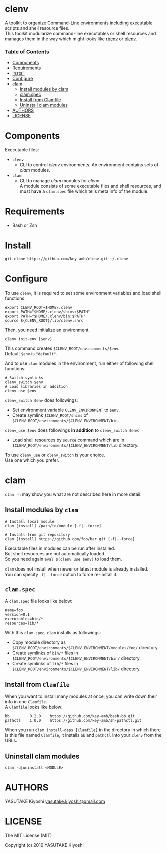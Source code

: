 # clenv

A toolkit to organize Command-Line environments including executable scripts and
shell resource files.  
This toolkit modularize command-line executables or shell resources and manages
them in the way which might looks like [rbenv](https://github.com/rbenv/rbenv)
or [plenv](https://github.com/tokuhirom/plenv).

### Table of Contents

* [Components](#components)
* [Requirements](#requirements)
* [Install](#install)
* [Configure](#configure)
* [clam](#clam)
  * [Install modules by clam](#install-modules-by-clam)
  * [clam\.spec](#clamspec)
  * [Install from Clamfile](#install-from-clamfile)
  * [Uninstall clam modules](#uninstall-clam-modules)
* [AUTHORS](#authors)
* [LICENSE](#license)

# Components

Executable files:

- `clenv`
  - CLI to control _clenv_ environments. An environment contains sets of _clam_ modules.
- `clam`
  - CLI to manage _clam_ modules for _clenv_.  
  A module consists of some executable files and shell resources, and must have a `clam.spec` file which tells meta info of the module.

# Requirements

- Bash or Zsh

# Install

```
git clone https://github.com/key-amb/clenv.git ~/.clenv
```

# Configure

To use `clenv`, it is required to set some environment variables and load shell
functions.

```
export CLENV_ROOT=$HOME/.clenv
export PATH="$HOME/.clenv/shims:$PATH"
export PATH="$HOME/.clenv/bin:$PATH"
source ${CLENV_ROOT}/lib/clenv.shrc
```

Then, you need initialize an environment.

```
clenv init-env [$env]
```

This command creates `$CLENV_ROOT/environments/$env`.  
Default `$env` is `"default"`.

And to use `clam` modules in the environment, run either of following shell functions:

```
# Switch symlinks
clenv_switch $env
# Load libraries in addition
clenv_use $env
```

`clenv_switch $env` does followings:

- Set environment variable `CLENV_ENVIRONMENT` to `$env`.
- Create symlink `$CLENV_ROOT/shims` of `$CLENV_ROOT/environments/$CLENV_ENVIRONMENT/bin`.

`clenv_use $env` does followings **in addition** to `clenv_switch $env`:

- Load shell resources by `source` command which are in
  `$CLENV_ROOT/environments/$CLENV_ENVIRONMENT/lib` directory.

To use `clenv_use` or `clenv_switch` is your choice.  
Use one which you prefer.

# clam

`clam -h` may show you what are not described here in more detail.

## Install modules by `clam`

```
# Install local module
clam [install] /path/to/module [-f|--force]

# Install from git repository
clam [install] https://github.com/foo/bar.git [-f|--force]
```

Executable files in modules can be run after installed.  
But shell resources are not automatically loaded.  
So you need again `eval $(clenv use $env)` to load them.

`clam` does not install when newer or latest module is already installed.  
You can specify `-f|--force` option to force re-install it.

## `clam.spec`

A `clam.spec` file looks like below:

```
name=foo
version=0.1
executables=bin/*
resources=lib/*
```

With this `clam.spec`, `clam` installs as followings:

- Copy module directory as `$CLENV_ROOT/environments/$CLENV_ENVIRONMENT/modules/foo/` directory.
- Create symlinks of `bin/*` files in `$CLENV_ROOT/environments/$CLENV_ENVIRONMENT/bin/` directory.
- Create symlinks of `lib/*` files in `$CLENV_ROOT/environments/$CLENV_ENVIRONMENT/lib/` directory.

## Install from `Clamfile`

When you want to install many modules at once, you can write down their info in
one `Clamfile`.  
A `Clamfile` looks like below:

```
bb         0.2.0    https://github.com/key-amb/bash-bb.git
pathctl    1.0.0    https://github.com/key-amb/sh-pathctl.git
```

When you run `clam install-deps [Clamfile]` in the directory in which there is this
file named `Clamfile`, it installs `bb` and `pathctl` into your `clenv`
from the URLs.

## Uninstall clam modules

```
clam -u|uninstall <MODULE>
```

# AUTHORS

YASUTAKE Kiyoshi <yasutake.kiyoshi@gmail.com>

# LICENSE

The MIT License (MIT)

Copyright (c) 2016 YASUTAKE Kiyoshi
